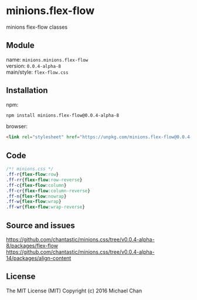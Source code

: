 # minions.flex-flow
minions flex-flow classes

## Module
name: `minions.minions.flex-flow`  
version: `0.0.4-alpha-8`  
main/style: `flex-flow.css`  

## Installation
npm:
```bash
npm install minions.flex-flow@0.0.4-alpha-8
```

browser:
```html
<link rel="stylesheet" href="https://unpkg.com/minions.flex-flow@0.0.4-alpha-8" />
```

## Code
```css
/*! minions.css */
.ff-r{flex-flow:row}
.ff-rr{flex-flow:row-reverse}
.ff-c{flex-flow:column}
.ff-cr{flex-flow:column-reverse}
.ff-n{flex-flow:nowrap}
.ff-w{flex-flow:wrap}
.ff-wr{flex-flow:wrap-reverse}

```

## Source and issues

https://github.com/chantastic/minions.css/tree/v0.0.4-alpha-8/packages/flex-flow
https://github.com/chantastic/minions.css/tree/v0.0.4-alpha-14/packages/align-content

## License

The MIT License (MIT)
Copyright (c) 2016 Michael Chan